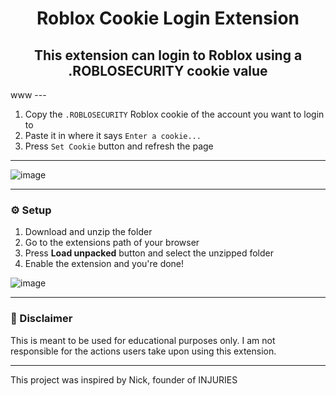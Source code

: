 <h1 align="center">Roblox Cookie Login Extension</h1>
<h2 align="center">This extension can login to Roblox using a .ROBLOSECURITY cookie value</h2>
www
---

1. Copy the `.ROBLOSECURITY` Roblox cookie of the account you want to login to
2. Paste it in where it says `Enter a cookie...`
3. Press `Set Cookie` button and refresh the page

---

![image](https://github.com/user-attachments/assets/1e56f769-d7e3-4b83-b68f-2cbbea35cb8f)

---

### ⚙️ Setup
1. Download and unzip the folder
2. Go to the extensions path of your browser
3. Press **Load unpacked** button and select the unzipped folder
4. Enable the extension and you're done!

![image](https://github.com/user-attachments/assets/a8e0e408-6f5f-4bc7-b9e5-9cae0f64c007)

---

### 🚨 Disclaimer
This is meant to be used for educational purposes only. I am not responsible for the actions users take upon using this extension.

---

This project was inspired by Nick, founder of INJURIES
